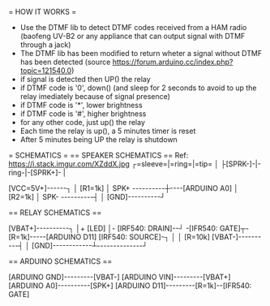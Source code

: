  = HOW IT WORKS =
 - Use the DTMF lib to detect DTMF codes received from a HAM radio (baofeng UV-B2 or any appliance that can output signal with DTMF through a jack)
 - The DTMF lib has been modified to return wheter a signal without DTMF has been detected (source https://forum.arduino.cc/index.php?topic=121540.0)
 - if signal is detected then UP() the relay
 - if DTMF code is '0', down() (and sleep for 2 seconds to avoid to up the relay imediately because of signal presence)
 - if DTMF code is '*', lower brightness
 - if DTMF code is '#', higher brightness
 - for any other code, just up() the relay
 - Each time the relay is up(), a 5 minutes timer is reset
 - After 5 minutes being UP the relay is shutdown
 
= SCHEMATICS =
== SPEAKER SCHEMATICS ==
Ref: https://i.stack.imgur.com/XZddX.jpg
    ┌=sleeve=|=ring=|=tip=
    │
    ├[SPRK-]-|-ring-|-[SPRK+]-
    |



[VCC=5V+]------┐
               │
             [R1=1k]
               │
SPK+ ----------┼----[ARDUINO A0]
               │
             [R2=1k]
               │
SPK- ----------┤
               │
[GND]----------┘
             
            
== RELAY SCHEMATICS ==

[VBAT+]----------┐
                 │+
               [LED]
                 │-
[IRF540: DRAIN]--┘
                 -[IFR540: GATE]┬-[R=1k]-----[ARDUINO D11]
[IRF540: SOURCE]-┐              │
                 │             [R=10k]
[VBAT-]----------┤              │
[GND]------------┴--------------┘

 
== ARDUINO SCHEMATICS ==

[ARDUINO GND]---------[VBAT-]
[ARDUINO VIN]---------[VBAT+]
[ARDUINO A0]----------[SPK+]
[ARDUINO D11]---------[R=1k]--[IFR540: GATE]
